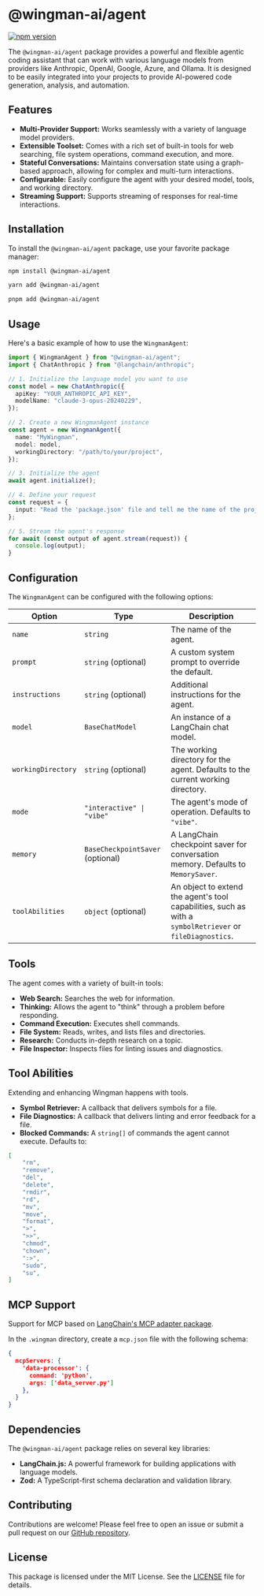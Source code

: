 # @wingman-ai/agent

[![npm version](https://badge.fury.io/js/%40wingman-ai%2Fagent.svg)](https://badge.fury.io/js/%40wingman-ai%2Fagent)

The `@wingman-ai/agent` package provides a powerful and flexible agentic coding assistant that can work with various language models from providers like Anthropic, OpenAI, Google, Azure, and Ollama. It is designed to be easily integrated into your projects to provide AI-powered code generation, analysis, and automation.

## Features

- **Multi-Provider Support:** Works seamlessly with a variety of language model providers.
- **Extensible Toolset:** Comes with a rich set of built-in tools for web searching, file system operations, command execution, and more.
- **Stateful Conversations:** Maintains conversation state using a graph-based approach, allowing for complex and multi-turn interactions.
- **Configurable:** Easily configure the agent with your desired model, tools, and working directory.
- **Streaming Support:** Supports streaming of responses for real-time interactions.

## Installation

To install the `@wingman-ai/agent` package, use your favorite package manager:

```bash
npm install @wingman-ai/agent
```

```bash
yarn add @wingman-ai/agent
```

```bash
pnpm add @wingman-ai/agent
```

## Usage

Here's a basic example of how to use the `WingmanAgent`:

```typescript
import { WingmanAgent } from "@wingman-ai/agent";
import { ChatAnthropic } from "@langchain/anthropic";

// 1. Initialize the language model you want to use
const model = new ChatAnthropic({
  apiKey: "YOUR_ANTHROPIC_API_KEY",
  modelName: "claude-3-opus-20240229",
});

// 2. Create a new WingmanAgent instance
const agent = new WingmanAgent({
  name: "MyWingman",
  model: model,
  workingDirectory: "/path/to/your/project",
});

// 3. Initialize the agent
await agent.initialize();

// 4. Define your request
const request = {
  input: "Read the 'package.json' file and tell me the name of the project.",
};

// 5. Stream the agent's response
for await (const output of agent.stream(request)) {
  console.log(output);
}
```

## Configuration

The `WingmanAgent` can be configured with the following options:

| Option             | Type                               | Description                                                                                             |
| ------------------ | ---------------------------------- | ------------------------------------------------------------------------------------------------------- |
| `name`             | `string`                           | The name of the agent.                                                                                  |
| `prompt`           | `string` (optional)                | A custom system prompt to override the default.                                                         |
| `instructions`     | `string` (optional)                | Additional instructions for the agent.                                                                  |
| `model`            | `BaseChatModel`                    | An instance of a LangChain chat model.                                                                  |
| `workingDirectory` | `string` (optional)                | The working directory for the agent. Defaults to the current working directory.                         |
| `mode`             | `"interactive" \| "vibe"`          | The agent's mode of operation. Defaults to `"vibe"`.                                                    |
| `memory`           | `BaseCheckpointSaver` (optional)   | A LangChain checkpoint saver for conversation memory. Defaults to `MemorySaver`.                        |
| `toolAbilities`    | `object` (optional)                | An object to extend the agent's tool capabilities, such as with a `symbolRetriever` or `fileDiagnostics`. |

## Tools

The agent comes with a variety of built-in tools:

- **Web Search:** Searches the web for information.
- **Thinking:** Allows the agent to "think" through a problem before responding.
- **Command Execution:** Executes shell commands.
- **File System:** Reads, writes, and lists files and directories.
- **Research:** Conducts in-depth research on a topic.
- **File Inspector:** Inspects files for linting issues and diagnostics.

## Tool Abilities

Extending and enhancing Wingman happens with tools.

- **Symbol Retriever:** A callback that delivers symbols for a file.
- **File Diagnostics:** A callback that delivers linting and error feedback for a file.
- **Blocked Commands:** A `string[]` of commands the agent cannot execute. Defaults to:

```json
[
	"rm",
	"remove",
	"del",
	"delete",
	"rmdir",
	"rd",
	"mv",
	"move",
	"format",
	">",
	">>",
	"chmod",
	"chown",
	":>",
	"sudo",
	"su",
]
```

## MCP Support

Support for MCP based on [LangChain's MCP adapter package](https://github.com/langchain-ai/langchainjs/tree/main/libs/langchain-mcp-adapters).

In the `.wingman` directory, create a `mcp.json` file with the following schema:

```json
{
  mcpServers: {
    'data-processor': {
      command: 'python',
      args: ['data_server.py']
    },
  }
}
```

## Dependencies

The `@wingman-ai/agent` package relies on several key libraries:

- **LangChain.js:** A powerful framework for building applications with language models.
- **Zod:** A TypeScript-first schema declaration and validation library.

## Contributing

Contributions are welcome! Please feel free to open an issue or submit a pull request on our [GitHub repository](https://github.com/RussellCanfield/wingman-ai).

## License

This package is licensed under the MIT License. See the [LICENSE](LICENSE) file for details.
